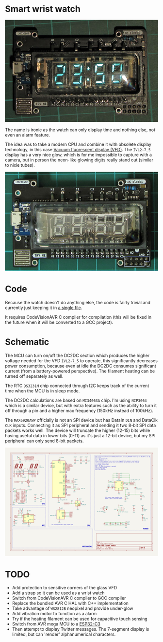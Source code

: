 # Smart wrist watch

![Display on](https://raw.githubusercontent.com/AntonKrug/smart_watch_mk2/assets/images/photo00.jpg)


The name is ironic as the watch can only display time and nothing else, not even an alarm feature.

The idea was to take a modern CPU and combine it with obsolete display technology, in this case [Vacuum fluorescent display (VFD)](https://en.wikipedia.org/wiki/Vacuum_fluorescent_display). The `IVL2-7_5` display has a very nice glow, which is for me impossible to capture with a camera, but in person the neon-like glowing digits really stand out (similar to nixie tubes).


![Display off](https://raw.githubusercontent.com/AntonKrug/smart_watch_mk2/assets/images/photo01.jpg)


# Code

Because the watch doesn't do anything else, the code is fairly trivial and currently just keeping it in [a single file](https://github.com/AntonKrug/smart_watch_mk2/blob/main/main.c).

It requires CodeVisionAVR C compiler for compilation (this will be fixed in the future when it will be converted to a GCC project).

# Schematic

The MCU can turn on/off the DC2DC section which produces the higher voltage needed for the VFD `IVL2-7_5` to operate,
this significantly decreases power consumption, because even at idle the DC2DC consumes significant current (from a battery-powered perspective). The filament heating can be turned off separately as well.

The RTC `DS3231M` chip connected through I2C keeps track of the current time when the MCU is in sleep mode.

The DC2DC calculations are based on `MC34063A` chip. I'm using `NCP3064` which is a similar device, but with extra features such as the ability to turn it off through a pin and a higher max frequency (150kHz instead of 100kHz).

The `MAX6920AWP` officially is not an SPI device but has DataIn `DIN` and DataClk `CLK` inputs. Connecting it as SPI peripheral and sending it two 8-bit SPI data packets works well. The device will truncate the higher (12-15) bits while having useful data in lower bits (0-11) as it's just a 12-bit device, but my SPI peripheral can only send 8-bit packets.

![schematic](https://raw.githubusercontent.com/AntonKrug/smart_watch_mk2/assets/images/schematic.png)


# TODO

- Add protection to sensitive corners of the glass VFD
- Add a strap so it can be used as a wrist watch
- Switch from CodeVisionAVR C compiler to GCC compiler
- Replace the bundled AVR C HAL with C++ implementation
- Take advantage of `WS2812B` neopixel and provide under-glow
- Add vibration motor to function as a alarm
- Try if the heating filament can be used for capacitive touch sensing
- Switch from AVR mega MCU to a [ESP32-C3](https://www.espressif.com/en/products/socs/esp32-c3)
- Then attempt to display Twitter messages. The 7-segment display is limited, but can 'render' alphanumerical characters.

